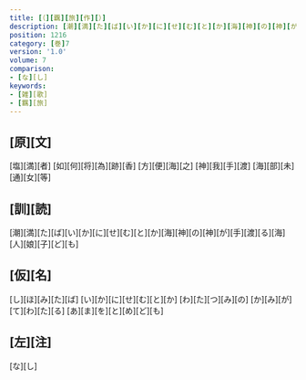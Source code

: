 ```yaml
---
title: [（][覊][旅][作][）]
description: [潮][満][た][ば][い][か][に][せ][む][と][か][海][神][の][神][が][手][渡][る][海][人][娘][子][ど][も]
position: 1216
category: [巻]7
version: '1.0'
volume: 7
comparison:
- [な][し]
keywords:
- [雑][歌]
- [羈][旅]
---
```


## [原][文]

[塩][満][者] [如][何][将][為][跡][香] [方][便][海][之] [神][我][手][渡] [海][部][未][通][女][等]

## [訓][読]

[潮][満][た][ば][い][か][に][せ][む][と][か][海][神][の][神][が][手][渡][る][海][人][娘][子][ど][も]

## [仮][名]

[し][ほ][み][た][ば] [い][か][に][せ][む][と][か] [わ][た][つ][み][の] [か][み][が][て][わ][た][る] [あ][ま][を][と][め][ど][も]

## [左][注]

[な][し]
